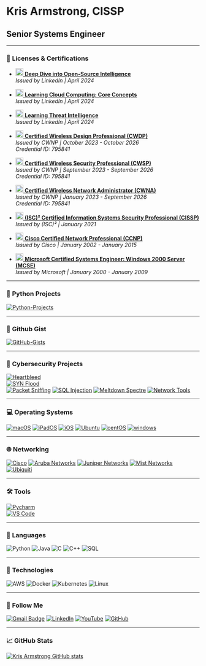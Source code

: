 # **Kris Armstrong, CISSP**  
## Senior Systems Engineer  

---

### 🏅 **Licenses & Certifications**  
- <a href="https://www.linkedin.com/learning/"><img src="https://upload.wikimedia.org/wikipedia/commons/8/8d/LinkedIn_Logo.svg" alt="LinkedIn Logo" width="20"/> **Deep Dive into Open-Source Intelligence**</a>  
  *Issued by LinkedIn | April 2024*

- <a href="https://www.linkedin.com/learning/"><img src="https://upload.wikimedia.org/wikipedia/commons/8/8d/LinkedIn_Logo.svg" alt="LinkedIn Logo" width="20"/> **Learning Cloud Computing: Core Concepts**</a>  
  *Issued by LinkedIn | April 2024*

- <a href="https://www.linkedin.com/learning/"><img src="https://upload.wikimedia.org/wikipedia/commons/8/8d/LinkedIn_Logo.svg" alt="LinkedIn Logo" width="20"/> **Learning Threat Intelligence**</a>  
  *Issued by LinkedIn | April 2024*

- <a href="https://www.cwnp.com/certifications/cwdp"><img src="https://www.cwnp.com/wp-content/uploads/2020/01/CWNP-logo-150x150.png" alt="CWNP Logo" width="20"/> **Certified Wireless Design Professional (CWDP)**</a>  
  *Issued by CWNP | October 2023 - October 2026*  
  *Credential ID: 795841*

- <a href="https://www.cwnp.com/certifications/cwsp"><img src="https://www.cwnp.com/wp-content/uploads/2020/01/CWNP-logo-150x150.png" alt="CWNP Logo" width="20"/> **Certified Wireless Security Professional (CWSP)**</a>  
  *Issued by CWNP | September 2023 - September 2026*  
  *Credential ID: 795841*

- <a href="https://www.cwnp.com/certifications/cwna"><img src="https://www.cwnp.com/wp-content/uploads/2020/01/CWNP-logo-150x150.png" alt="CWNP Logo" width="20"/> **Certified Wireless Network Administrator (CWNA)**</a>  
  *Issued by CWNP | January 2023 - September 2026*  
  *Credential ID: 795841*

- <a href="https://www.isc2.org/Certifications/CISSP"><img src="https://upload.wikimedia.org/wikipedia/commons/e/e0/ISC2_logo.png" alt="ISC2 Logo" width="20"/> **(ISC)² Certified Information Systems Security Professional (CISSP)**</a>  
  *Issued by (ISC)² | January 2021*

- <a href="https://www.cisco.com/"><img src="https://upload.wikimedia.org/wikipedia/commons/3/3f/Cisco_logo.svg" alt="Cisco Logo" width="20"/> **Cisco Certified Network Professional (CCNP)**</a>  
  *Issued by Cisco | January 2002 - January 2015*

- <a href="https://www.microsoft.com/"><img src="https://upload.wikimedia.org/wikipedia/commons/4/44/Microsoft_logo.svg" alt="Microsoft Logo" width="20"/> **Microsoft Certified Systems Engineer: Windows 2000 Server (MCSE)**</a>  
  *Issued by Microsoft | January 2000 - January 2009*

---

### 🐍 **Python Projects**  
[![Python-Projects](https://img.shields.io/badge/-My_Python_Projects-000?&logo=Python)](https://github.com/krisarmstrong?tab=repositories)

---

### 📂 **Github Gist**  
[![GitHub-Gists](https://img.shields.io/badge/-My_Github_Gists-000?&logo=github)](https://gist.github.com/krisarmstrong)

---

### 🔐 **Cybersecurity Projects**  
[![Heartbleed](https://img.shields.io/badge/-🩸%20Heartbleed-000)](https://github.com/adamalston/Heartbleed)  
[![SYN Flood](https://img.shields.io/badge/-🌊%20SYN%20Flood-000)](https://github.com/adamalston/SYN-Flood)  
[![Packet Sniffing](https://img.shields.io/badge/-🗂%20Packet%20Sniffing%20%26%20Spoofing-000)](https://github.com/adamalston/Packet-Sniffing-and-Spoofing)
[![SQL Injection](https://img.shields.io/badge/-💉%20SQL%20Injection-000)](https://github.com/adamalston/SQL-Injection)
[![Meltdown Spectre](https://img.shields.io/badge/-🛡%20Spectre%20%26%20Meltdown-000)](https://github.com/adamalston/Meltdown-Spectre)
[![Network Tools](https://img.shields.io/badge/-🌐%20Network%20Tools-000)](https://github.com/adamalston/Network-Tools)

---

### 💻 **Operating Systems**  
[![macOS](https://img.shields.io/badge/macOS-292e33?style=flat&logo=apple&logoColor=ffffff)](https://www.apple.com/macos/)
[![iPadOS](https://img.shields.io/badge/iPad-OS-292e33?style=flat&logo=apple&logoColor=ffffff)](https://www.apple.com/ipados/)
[![iOS](https://img.shields.io/badge/iOS-292e33?style=flat&logo=apple&logoColor=ffffff)](https://www.apple.com/ios/)
[![Ubuntu](https://img.shields.io/badge/Ubuntu-000?style=flat&logo=ubuntu)](https://www.ubuntu.com)
[![centOS](https://img.shields.io/badge/CentOS-000?style=flat&logo=centos&logoColor=blue)](https://www.centos.org/)
[![windows](https://img.shields.io/badge/Windows-000?style=flat&logo=windows&logoColor=blue)](https://www.microsoft.com/windows/)

---

### 🌐 **Networking**  
[![Cisco](https://img.shields.io/badge/Cisco-000?style=flat&logo=cisco)](https://www.cisco.com)
[![Aruba Networks](https://img.shields.io/badge/Aruba-000?style=flat&logo=HP)](https://www.arubanetworks.com)
[![Juniper Networks](https://img.shields.io/badge/Juniper-000?style=flat&logo=junipernetworks)](https://www.junipernetworks.com)
[![Mist Networks](https://img.shields.io/badge/Mist-000?style=flat&logo=junipernetworks)](https://mist.com/)
[![Ubiquiti](https://img.shields.io/badge/Ubiquiti-000?style=flat&logo=ubiquiti&logoColor=blue)](https://ui.com)

---

### 🛠️ **Tools**  
[![Pycharm](https://img.shields.io/badge/IDE-PyCharm-yellow?style=flat&logo=JetBrains)](https://www.jetbrains.com/pycharm/)  
[![VS Code](https://img.shields.io/badge/IDE-VSCode-%23007ACC?style=flat&logo=Visual-studio-code)](https://code.visualstudio.com/)

---

### 💬 **Languages**  
![Python](https://img.shields.io/badge/-Python-000?&logo=Python)
![Java](https://img.shields.io/badge/-Java-000?&logo=Java&logoColor=007396)
![C](https://img.shields.io/badge/-C-000?&logo=C)
![C++](https://img.shields.io/badge/-C++-000?&logo=c%2b%2b&logoColor=00599C)
![SQL](https://img.shields.io/badge/-SQL-000?&logo=MySQL)

---

### 🚀 **Technologies**  
![AWS](https://img.shields.io/badge/-AWS-000?&logo=Amazon-AWS&logoColor=F90)
![Docker](https://img.shields.io/badge/-Docker-000?&logo=Docker)
![Kubernetes](https://img.shields.io/badge/-Kubernetes-000?&logo=Kubernetes)
![Linux](https://img.shields.io/badge/-Linux-000?&logo=Linux)

---

### 📡 **Follow Me**  
[![Gmail Badge](https://img.shields.io/badge/-G--Mail-red?style=flat&logo=gmail&labelColor=white&link=mailto:kris.armstrong@gmail.com)](mailto:kris.armstrong@gmail.com)
[![LinkedIn](https://img.shields.io/badge/LinkedIn-blue?style=flat&logo=linkedin&labelColor=blue)](https://www.linkedin.com/in/kris-armstrong-cissp/)
[![YouTube](https://img.shields.io/youtube/channel/views/UCGplG9LjItnQ4S6wITgdJ7A?style=social)](https://www.youtube.com/channel/UCGplG9LjItnQ4S6wITgdJ7A)
[![GitHub](https://img.shields.io/badge/-GitHub-181717?style=flat-square&logo=github&logoColor=white&link=https://github.com/krisarmstrong)](https://github.com/krisarmstrong)

---

### 📈 **GitHub Stats**  
[![Kris Armstrong GitHub stats](https://github-readme-stats.vercel.app/api?username=krisarmstrong&show_icons=true&theme=dark)](https://github.com/krisarmstrong)
